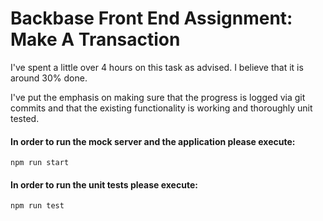 # Backbase Front End Assignment: Make A Transaction

I've spent a little over 4 hours on this task as advised. I believe that it is around 30% done.

I've put the emphasis on making sure that the progress is logged via git commits and that the existing functionality is working and thoroughly unit tested. 

#### In order to run the mock server and the application please execute:
`npm run start`

#### In order to run the unit tests please execute:
`npm run test`
